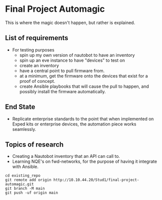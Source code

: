 # Final Project Automagic

This is where the magic doesn't happen, but rather is explained.

## List of requirements

- For testing purposes
    - spin up my own version of nautobot to have an inventory
    - spin up an eve instance to have "devices" to test on
    - create an inventory
    - have a central point to pull firmware from. 
    - at a minimum, get the firmware onto the devices that exist for a proof of concept.
    - create Ansible playbooks that will cause the pull to happen, and possibly install the firmware automatically.

## End State

- Replicate enterprise standards to the point that when implemented on Exped kits or enterprise devices, the automation piece works seamlessly.

## Topics of research

- Creating a Nautobot inventory that an API can call to.
- Learning NQE's on fwd-networks, for the purpose of having it integrate with Ansible.


```
cd existing_repo
git remote add origin http://10.10.44.20/Stud1/final-project-automagic.git
git branch -M main
git push -uf origin main
```

